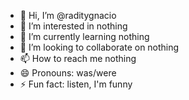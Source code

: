 - 👋 Hi, I’m @raditygnacio
- 👀 I’m interested in nothing
- 🌱 I’m currently learning nothing 
- 💞️ I’m looking to collaborate on nothing 
- 📫 How to reach me nothing 
- 😄 Pronouns: was/were
- ⚡ Fun fact: listen, I'm funny

<!---
raditygnacio/raditygnacio is a ✨ special ✨ repository because its `README.md` (this file) appears on your GitHub profile.
You can click the Preview link to take a look at your changes.
--->
